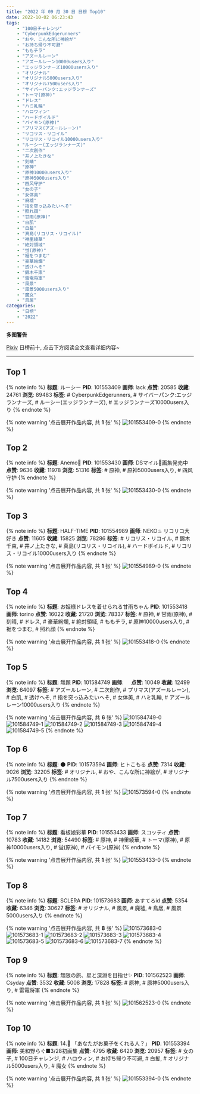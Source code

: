 ```yaml
---
title: "2022 年 09 月 30 日 日榜 Top10"
date: 2022-10-02 06:23:43
tags:
    - "100日チャレンジ"
    - "CyberpunkEdgerunners"
    - "おや、こんな所に神絵が"
    - "お持ち帰り不可避"
    - "ももチラ"
    - "アズールレーン"
    - "アズールレーン10000users入り"
    - "エッジランナーズ10000users入り"
    - "オリジナル"
    - "オリジナル5000users入り"
    - "オリジナル7500users入り"
    - "サイバーパンク:エッジランナーズ"
    - "トーマ(原神)"
    - "ドレス"
    - "ハミ乳輪"
    - "ハロウィン"
    - "ハードボイルド"
    - "パイモン(原神)"
    - "プリマス(アズールレーン)"
    - "リコリス・リコイル"
    - "リコリス・リコイル10000users入り"
    - "ルーシー(エッジランナーズ)"
    - "二次創作"
    - "井ノ上たきな"
    - "刻晴"
    - "原神"
    - "原神10000users入り"
    - "原神5000users入り"
    - "四风守护"
    - "女の子"
    - "女体美"
    - "廃墟"
    - "指を突っ込みたいへそ"
    - "照れ顔"
    - "甘雨(原神)"
    - "白肌"
    - "白髪"
    - "真島(リコリス・リコイル)"
    - "神里綾華"
    - "絶対領域"
    - "蛍(原神)"
    - "裾をつまむ"
    - "豪華絢爛"
    - "透けへそ"
    - "錦木千束"
    - "雷電将軍"
    - "風景"
    - "風景5000users入り"
    - "魔女"
    - "鳥居"
categories:
    - "日榜"
    - "2022"
---
```


<i class="fa fa-triangle-exclamation"></i>**多图警告**<i class="fa fa-triangle-exclamation"></i>

[Pixiv](https://www.pixiv.net/) 日榜前十, 点击下方阅读全文查看详细内容~

<!-- more -->

---

## Top 1

{% note info %}
**标题**: ルーシー
**PID**: 101553409 **画师**: lack
**点赞**: 20585 **收藏**: 24761 **浏览**: 89483
**标签**: # CyberpunkEdgerunners, # サイバーパンク:エッジランナーズ, # ルーシー(エッジランナーズ), # エッジランナーズ10000users入り
{% endnote %}

{% note warning '点击展开作品内容, 共 **1** 张' %}
![101553409-0](https://i.pixiv.re/img-original/img/2022/09/29/00/00/12/101553409_p0.png)
{% endnote %}

## Top 2

{% note info %}
**标题**: Anemo🍃
**PID**: 101553430 **画师**: DSマイル🌻画集発売中
**点赞**: 9636 **收藏**: 11978 **浏览**: 51316
**标签**: # 原神, # 原神5000users入り, # 四风守护
{% endnote %}

{% note warning '点击展开作品内容, 共 **1** 张' %}
![101553430-0](https://i.pixiv.re/img-original/img/2022/09/29/00/00/15/101553430_p0.jpg)
{% endnote %}

## Top 3

{% note info %}
**标题**: HALF-TIME
**PID**: 101554989 **画师**: NEKO♨ リコリコ大好き
**点赞**: 11605 **收藏**: 15825 **浏览**: 78286
**标签**: # リコリス・リコイル, # 錦木千束, # 井ノ上たきな, # 真島(リコリス・リコイル), # ハードボイルド, # リコリス・リコイル10000users入り
{% endnote %}

{% note warning '点击展开作品内容, 共 **1** 张' %}
![101554989-0](https://i.pixiv.re/img-original/img/2022/09/29/01/00/00/101554989_p0.jpg)
{% endnote %}

## Top 4

{% note info %}
**标题**: お姫様ドレスを着せられる甘雨ちゃん
**PID**: 101553418 **画师**: torino
**点赞**: 16022 **收藏**: 21720 **浏览**: 78337
**标签**: # 原神, # 甘雨(原神), # 刻晴, # ドレス, # 豪華絢爛, # 絶対領域, # ももチラ, # 原神10000users入り, # 裾をつまむ, # 照れ顔
{% endnote %}

{% note warning '点击展开作品内容, 共 **1** 张' %}
![101553418-0](https://i.pixiv.re/img-original/img/2022/09/29/00/00/13/101553418_p0.jpg)
{% endnote %}

## Top 5

{% note info %}
**标题**: 無題
**PID**: 101584749 **画师**: ㅤ
**点赞**: 10049 **收藏**: 12499 **浏览**: 64097
**标签**: # アズールレーン, # 二次創作, # プリマス(アズールレーン), # 白肌, # 透けへそ, # 指を突っ込みたいへそ, # 女体美, # ハミ乳輪, # アズールレーン10000users入り
{% endnote %}

{% note warning '点击展开作品内容, 共 **6** 张' %}
![101584749-0](https://i.pixiv.re/img-original/img/2022/09/30/16/27/30/101584749_p0.jpg)
![101584749-1](https://i.pixiv.re/img-original/img/2022/09/30/16/27/30/101584749_p1.jpg)
![101584749-2](https://i.pixiv.re/img-original/img/2022/09/30/16/27/30/101584749_p2.jpg)
![101584749-3](https://i.pixiv.re/img-original/img/2022/09/30/16/27/30/101584749_p3.jpg)
![101584749-4](https://i.pixiv.re/img-original/img/2022/09/30/16/27/30/101584749_p4.jpg)
![101584749-5](https://i.pixiv.re/img-original/img/2022/09/30/16/27/30/101584749_p5.jpg)
{% endnote %}

## Top 6

{% note info %}
**标题**: 🌑
**PID**: 101573594 **画师**: ヒトこもる
**点赞**: 7314 **收藏**: 9026 **浏览**: 32205
**标签**: # オリジナル, # おや、こんな所に神絵が, # オリジナル7500users入り
{% endnote %}

{% note warning '点击展开作品内容, 共 **1** 张' %}
![101573594-0](https://i.pixiv.re/img-original/img/2022/09/30/00/00/16/101573594_p0.png)
{% endnote %}

## Top 7

{% note info %}
**标题**: 看板娘彩華
**PID**: 101553433 **画师**: スコッティ
**点赞**: 10783 **收藏**: 14182 **浏览**: 54490
**标签**: # 原神, # 神里綾華, # トーマ(原神), # 原神10000users入り, # 蛍(原神), # パイモン(原神)
{% endnote %}

{% note warning '点击展开作品内容, 共 **1** 张' %}
![101553433-0](https://i.pixiv.re/img-original/img/2022/09/29/18/01/01/101553433_p0.jpg)
{% endnote %}

## Top 8

{% note info %}
**标题**: SCLERA
**PID**: 101573683 **画师**: あすてろid
**点赞**: 5354 **收藏**: 6346 **浏览**: 30627
**标签**: # オリジナル, # 風景, # 廃墟, # 鳥居, # 風景5000users入り
{% endnote %}

{% note warning '点击展开作品内容, 共 **8** 张' %}
![101573683-0](https://i.pixiv.re/img-original/img/2022/09/30/00/00/51/101573683_p0.png)
![101573683-1](https://i.pixiv.re/img-original/img/2022/09/30/00/00/51/101573683_p1.png)
![101573683-2](https://i.pixiv.re/img-original/img/2022/09/30/00/00/51/101573683_p2.png)
![101573683-3](https://i.pixiv.re/img-original/img/2022/09/30/00/00/51/101573683_p3.png)
![101573683-4](https://i.pixiv.re/img-original/img/2022/09/30/00/00/51/101573683_p4.png)
![101573683-5](https://i.pixiv.re/img-original/img/2022/09/30/00/00/51/101573683_p5.png)
![101573683-6](https://i.pixiv.re/img-original/img/2022/09/30/00/00/51/101573683_p6.png)
![101573683-7](https://i.pixiv.re/img-original/img/2022/09/30/00/00/51/101573683_p7.png)
{% endnote %}

## Top 9

{% note info %}
**标题**: 無限の旅、星と深淵を目指せ✨
**PID**: 101562523 **画师**: Csyday
**点赞**: 3532 **收藏**: 5008 **浏览**: 17828
**标签**: # 原神, # 原神5000users入り, # 雷電将軍
{% endnote %}

{% note warning '点击展开作品内容, 共 **1** 张' %}
![101562523-0](https://i.pixiv.re/img-original/img/2022/09/29/13/54/32/101562523_p0.jpg)
{% endnote %}

## Top 10

{% note info %}
**标题**: 14.🎃 「あなたがお菓子をくれる人？」
**PID**: 101553394 **画师**: 美和野らぐ■3/28初画集
**点赞**: 4795 **收藏**: 6420 **浏览**: 20957
**标签**: # 女の子, # 100日チャレンジ, # ハロウィン, # お持ち帰り不可避, # 白髪, # オリジナル5000users入り, # 魔女
{% endnote %}

{% note warning '点击展开作品内容, 共 **1** 张' %}
![101553394-0](https://i.pixiv.re/img-original/img/2022/09/29/00/00/08/101553394_p0.png)
{% endnote %}
